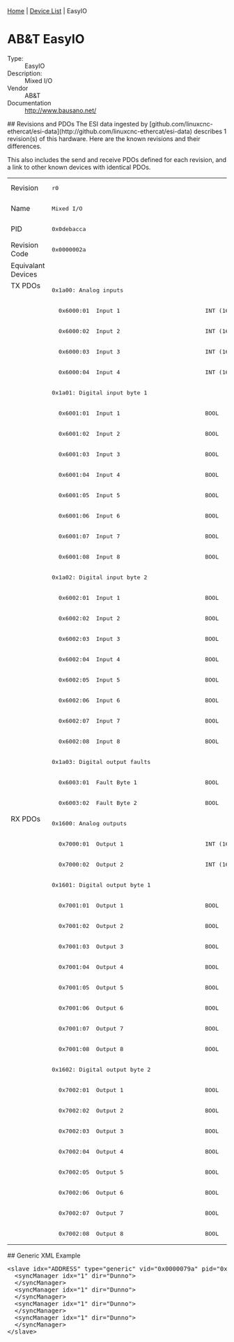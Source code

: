 <div class="nav"><a href="/esi-data">Home</a> | <a href="/esi-data/devices">Device List</a> | EasyIO</div>

#  AB&T EasyIO

<dl>
  <dt>Type:</dt><dd>EasyIO</dd>
  <dt>Description:</dt><dd>Mixed I/O</dd>
  <dt>Vendor</dt><dd>AB&T</dd>
  <dt>Documentation</dt><dd><a href="http://www.bausano.net/">http://www.bausano.net/</a></dd>
</dl>
## Revisions and PDOs
The ESI data ingested by [github.com/linuxcnc-ethercat/esi-data](http://github.com/linuxcnc-ethercat/esi-data) describes 1 revision(s) of this hardware.  Here are the known revisions and their differences.

This also includes the send and receive PDOs defined for each revision, and a link to other known devices with identical PDOs.

<table>
<tr >
<td class="first">Revision</td>
<td ><pre>r0</pre></td>
</tr>
<tr >
<td class="first">Name</td>
<td ><pre>Mixed I/O</pre></td>
</tr>
<tr >
<td class="first">PID</td>
<td ><pre>0x0debacca</pre></td>
</tr>
<tr >
<td class="first">Revision Code</td>
<td ><pre>0x0000002a</pre></td>
</tr>
<tr >
<td class="first">Equivalant Devices</td>
<td ></td>
</tr>
<tr class="txpdo pdosection">
<td class="first" rowspan=26 valign=top>TX PDOs</td>
<td><pre>0x1a00: Analog inputs</pre></td>
<td></td>
</tr>
<tr class="txpdo">
<td ><pre>  0x6000:01  Input 1                         INT (16 bits)</pre></td>
</tr>
<tr class="txpdo">
<td ><pre>  0x6000:02  Input 2                         INT (16 bits)</pre></td>
</tr>
<tr class="txpdo">
<td ><pre>  0x6000:03  Input 3                         INT (16 bits)</pre></td>
</tr>
<tr class="txpdo">
<td ><pre>  0x6000:04  Input 4                         INT (16 bits)</pre></td>
</tr>
<tr class="txpdo pdosection">
<td ><pre>0x1a01: Digital input byte 1</pre></td>
</tr>
<tr class="txpdo">
<td ><pre>  0x6001:01  Input 1                         BOOL</pre></td>
</tr>
<tr class="txpdo">
<td ><pre>  0x6001:02  Input 2                         BOOL</pre></td>
</tr>
<tr class="txpdo">
<td ><pre>  0x6001:03  Input 3                         BOOL</pre></td>
</tr>
<tr class="txpdo">
<td ><pre>  0x6001:04  Input 4                         BOOL</pre></td>
</tr>
<tr class="txpdo">
<td ><pre>  0x6001:05  Input 5                         BOOL</pre></td>
</tr>
<tr class="txpdo">
<td ><pre>  0x6001:06  Input 6                         BOOL</pre></td>
</tr>
<tr class="txpdo">
<td ><pre>  0x6001:07  Input 7                         BOOL</pre></td>
</tr>
<tr class="txpdo">
<td ><pre>  0x6001:08  Input 8                         BOOL</pre></td>
</tr>
<tr class="txpdo pdosection">
<td ><pre>0x1a02: Digital input byte 2</pre></td>
</tr>
<tr class="txpdo">
<td ><pre>  0x6002:01  Input 1                         BOOL</pre></td>
</tr>
<tr class="txpdo">
<td ><pre>  0x6002:02  Input 2                         BOOL</pre></td>
</tr>
<tr class="txpdo">
<td ><pre>  0x6002:03  Input 3                         BOOL</pre></td>
</tr>
<tr class="txpdo">
<td ><pre>  0x6002:04  Input 4                         BOOL</pre></td>
</tr>
<tr class="txpdo">
<td ><pre>  0x6002:05  Input 5                         BOOL</pre></td>
</tr>
<tr class="txpdo">
<td ><pre>  0x6002:06  Input 6                         BOOL</pre></td>
</tr>
<tr class="txpdo">
<td ><pre>  0x6002:07  Input 7                         BOOL</pre></td>
</tr>
<tr class="txpdo">
<td ><pre>  0x6002:08  Input 8                         BOOL</pre></td>
</tr>
<tr class="txpdo pdosection">
<td ><pre>0x1a03: Digital output faults</pre></td>
</tr>
<tr class="txpdo">
<td ><pre>  0x6003:01  Fault Byte 1                    BOOL</pre></td>
</tr>
<tr class="txpdo">
<td ><pre>  0x6003:02  Fault Byte 2                    BOOL</pre></td>
</tr>
<tr class="rxpdo pdosection">
<td class="first" rowspan=21 valign=top>RX PDOs</td>
<td><pre>0x1600: Analog outputs</pre></td>
<td></td>
</tr>
<tr class="rxpdo">
<td ><pre>  0x7000:01  Output 1                        INT (16 bits)</pre></td>
</tr>
<tr class="rxpdo">
<td ><pre>  0x7000:02  Output 2                        INT (16 bits)</pre></td>
</tr>
<tr class="rxpdo pdosection">
<td ><pre>0x1601: Digital output byte 1</pre></td>
</tr>
<tr class="rxpdo">
<td ><pre>  0x7001:01  Output 1                        BOOL</pre></td>
</tr>
<tr class="rxpdo">
<td ><pre>  0x7001:02  Output 2                        BOOL</pre></td>
</tr>
<tr class="rxpdo">
<td ><pre>  0x7001:03  Output 3                        BOOL</pre></td>
</tr>
<tr class="rxpdo">
<td ><pre>  0x7001:04  Output 4                        BOOL</pre></td>
</tr>
<tr class="rxpdo">
<td ><pre>  0x7001:05  Output 5                        BOOL</pre></td>
</tr>
<tr class="rxpdo">
<td ><pre>  0x7001:06  Output 6                        BOOL</pre></td>
</tr>
<tr class="rxpdo">
<td ><pre>  0x7001:07  Output 7                        BOOL</pre></td>
</tr>
<tr class="rxpdo">
<td ><pre>  0x7001:08  Output 8                        BOOL</pre></td>
</tr>
<tr class="rxpdo pdosection">
<td ><pre>0x1602: Digital output byte 2</pre></td>
</tr>
<tr class="rxpdo">
<td ><pre>  0x7002:01  Output 1                        BOOL</pre></td>
</tr>
<tr class="rxpdo">
<td ><pre>  0x7002:02  Output 2                        BOOL</pre></td>
</tr>
<tr class="rxpdo">
<td ><pre>  0x7002:03  Output 3                        BOOL</pre></td>
</tr>
<tr class="rxpdo">
<td ><pre>  0x7002:04  Output 4                        BOOL</pre></td>
</tr>
<tr class="rxpdo">
<td ><pre>  0x7002:05  Output 5                        BOOL</pre></td>
</tr>
<tr class="rxpdo">
<td ><pre>  0x7002:06  Output 6                        BOOL</pre></td>
</tr>
<tr class="rxpdo">
<td ><pre>  0x7002:07  Output 7                        BOOL</pre></td>
</tr>
<tr class="rxpdo">
<td ><pre>  0x7002:08  Output 8                        BOOL</pre></td>
</tr>
</table>
## Generic XML Example
<pre class="xml">
&lt;slave idx="ADDRESS" type="generic" vid="0x0000079a" pid="0x0debacca" configPdos="true"&gt;
  &lt;syncManager idx="1" dir="Dunno"&gt;
  &lt;/syncManager&gt;
  &lt;syncManager idx="1" dir="Dunno"&gt;
  &lt;/syncManager&gt;
  &lt;syncManager idx="1" dir="Dunno"&gt;
  &lt;/syncManager&gt;
  &lt;syncManager idx="1" dir="Dunno"&gt;
  &lt;/syncManager&gt;
&lt;/slave&gt;
</pre>
